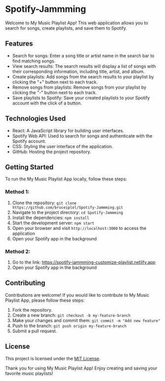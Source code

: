 # Spotify-Jammming

Welcome to My Music Playlist App! This web application allows you to search for songs, create playlists, and save them to Spotify.

## Features

- Search for songs: Enter a song title or artist name in the search bar to find matching songs.
- View search results: The search results will display a list of songs with their corresponding information, including title, artist, and album.
- Create playlists: Add songs from the search results to your playlist by clicking the "+" button next to each track.
- Remove songs from playlists: Remove songs from your playlist by clicking the "-" button next to each track.
- Save playlists to Spotify: Save your created playlists to your Spotify account with the click of a button.

## Technologies Used

- React: A JavaScript library for building user interfaces.
- Spotify Web API: Used to search for songs and authenticate with the Spotify account.
- CSS: Styling the user interface of the application.
- GitHub: Hosting the project repository.

## Getting Started

To run the My Music Playlist App locally, follow these steps:
### Method 1:
1. Clone the repository: `git clone https://github.com/bruceiplol/Spotify-Jammming.git`
2. Navigate to the project directory: `cd Spotify-Jammming`
3. Install the dependencies: `npm install`
4. Start the development server: `npm start`
5. Open your browser and visit `http://localhost:3000` to access the application
6. Open your Spotify app in the background

### Method 2:
1. Go to the link: https://spotify-jammming-customize-playlist.netlify.app
2. Open your Spotify app in the background

## Contributing

Contributions are welcome! If you would like to contribute to My Music Playlist App, please follow these steps:

1. Fork the repository.
2. Create a new branch: `git checkout -b my-feature-branch`
3. Make your changes and commit them: `git commit -m "Add new feature"`
4. Push to the branch: `git push origin my-feature-branch`
5. Submit a pull request.

## License

This project is licensed under the [MIT License](LICENSE).

Thank you for using My Music Playlist App! Enjoy creating and saving your favorite music playlists!
